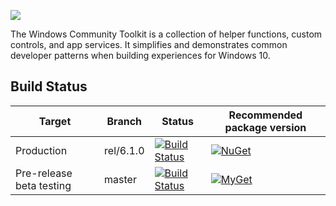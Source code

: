 ![](https://github.com/windows-toolkit/WindowsCommunityToolkit-design-assets/blob/master/Logos/GitHubSocialPreview.png)

The Windows Community Toolkit is a collection of helper functions, custom controls, and app services. It simplifies and demonstrates common developer patterns when building experiences for Windows 10.

## Build Status
| Target | Branch | Status | Recommended package version |
| ------ | ------ | ------ | ------ |
| Production | rel/6.1.0 | [![Build Status](https://dev.azure.com/dotnet/WindowsCommunityToolkit/_apis/build/status/Toolkit-CI?branchName=rel/6.1.0)](https://dev.azure.com/dotnet/WindowsCommunityToolkit/_build/latest?definitionId=10&branchName=rel/6.1.0) | [![NuGet](https://img.shields.io/nuget/v/Microsoft.Toolkit.Uwp.svg)](https://www.nuget.org/profiles/Microsoft.Toolkit) | 
| Pre-release beta testing | master | [![Build Status](https://dev.azure.com/dotnet/WindowsCommunityToolkit/_apis/build/status/Toolkit-CI?branchName=master)](https://dev.azure.com/dotnet/WindowsCommunityToolkit/_build/latest?definitionId=10) | [![MyGet](https://img.shields.io/dotnet.myget/uwpcommunitytoolkit/vpre/Microsoft.Toolkit.Uwp.svg)](https://dotnet.myget.org/gallery/uwpcommunitytoolkit) |


